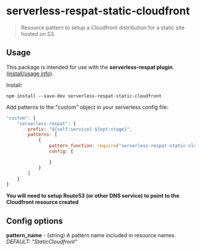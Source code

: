 # serverless-respat-static-cloudfront
> Resource pattern to setup a Cloudfront distribution for a static site hosted on S3.

## Usage

This package is intended for use with the **serverless-respat plugin**. ([install/usage info](https://github.com/traviswimer/serverless-respat)).

Install:

`npm install --save-dev serverless-respat-static-cloudfront`

Add patterns to the "custom" object in your serverless config file:

```javascript
"custom": {
	"serverless-respat": {
		prefix: "${self:service}-${opt:stage}",
		patterns: [
			{
				pattern_function: require("serverless-respat-static-cloudfront"),
				config: {

				}
			}
		]
	}
}
```

**You will need to setup Route53 (or other DNS service) to point to the Cloudfront resource created**

## Config options
**pattern_name** - (string) A pattern name included in resource names. *DEFAULT: "StaticCloudfront"*
